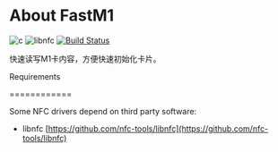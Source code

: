 # About FastM1

![c](https://img.shields.io/badge/language-c-blue.svg)    ![libnfc](https://img.shields.io/librariesio/release/homebrew/libnfc/1.7.1)    [![Build Status](https://travis-ci.org/Oakwen/fastm1.svg?branch=master)](https://travis-ci.org/Oakwen/fastm1)

快速读写M1卡内容，方便快速初始化卡片。

Requirements

============

Some NFC drivers depend on third party software:

* libnfc [https://github.com/nfc-tools/libnfc](https://github.com/nfc-tools/libnfc)
